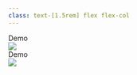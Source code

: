 ```yaml
---
class: text-[1.5rem] flex flex-col
---
```


<div>
<div class="absolute z-10 h-full w-full top-0 left-0 bg-white flex flex-col justify-center pl-[4rem] text-[2rem]" >
    <div class="mt-5">Demo</div>
    <img src="/contests_list.png" class="h-full object-contain mt-5 mb-5"/>
</div>

<div class="absolute z-10 h-full w-full top-0 left-0 bg-white flex flex-col justify-center pl-[4rem] text-[2rem]" v-click="1">
    <div class="mt-5">Demo</div>
    <img src="/contests_team.png" class="h-full object-contain mt-5 mb-5"/>
</div>
</div>